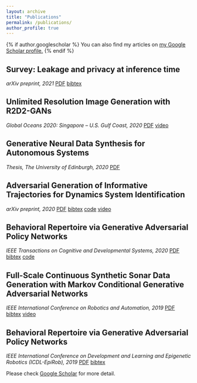 ```yaml
---
layout: archive
title: "Publications"
permalink: /publications/
author_profile: true
---
```


{% if author.googlescholar %}
  You can also find my articles on <u><a href="{{author.googlescholar}}">my Google Scholar profile</a>.</u>
{% endif %}


Survey: Leakage and privacy at inference time
------
_arXiv preprint, 2021_
[PDF](https://arxiv.org/abs/2107.01614)  [bibtex](https://dblp.uni-trier.de/rec/journals/corr/abs-2107-01614.html?view=bibtex)


Unlimited Resolution Image Generation with R2D2-GANs
------
_Global Oceans 2020: Singapore – U.S. Gulf Coast, 2020_
[PDF](https://ieeexplore.ieee.org/abstract/document/9389260) [video](https://youtu.be/fTaZPOXtVXI)


Generative Neural Data Synthesis for Autonomous Systems
------
_Thesis, The University of Edinburgh, 2020_
[PDF](https://ethos.bl.uk/OrderDetails.do?uin=uk.bl.ethos.838454)


Adversarial Generation of Informative Trajectories for Dynamics System Identification
------
_arXiv preprint, 2020_
[PDF](https://ieeexplore.ieee.org/abstract/document/9340801)  [bibtex](https://ieeexplore.ieee.org/abstract/document/9340801)  [code](https://github.com/Instassa/SIDE-GAN-Pytorch) [video](https://youtu.be/N32WzBEAIFM)


Behavioral Repertoire via Generative Adversarial Policy Networks
------
_IEEE Transactions on Cognitive and Developmental Systems, 2020_
[PDF](https://ieeexplore.ieee.org/abstract/document/9138488)  [bibtex](https://ieeexplore.ieee.org/abstract/document/9138488)  [code](https://github.com/Instassa/DREAM-DCGAN-for-Baxter-unconditional-trajectories)


Full-Scale Continuous Synthetic Sonar Data Generation with Markov Conditional Generative Adversarial Networks
------
_IEEE International Conference on Robotics and Automation, 2019_
[PDF](https://ieeexplore.ieee.org/abstract/document/9197353)  [bibtex](https://ieeexplore.ieee.org/abstract/document/9197353) [video](https://youtu.be/tkF4wNfjzBI)


Behavioral Repertoire via Generative Adversarial Policy Networks
------
_IEEE International Conference on Development and Learning and Epigenetic Robotics (ICDL-EpiRob), 2019_
[PDF](https://ieeexplore.ieee.org/document/8850727)  [bibtex](https://ieeexplore.ieee.org/document/8850727)


Please check [Google Scholar](https://scholar.google.com/citations?hl=en&user=dQDRtY0AAAAJ&view_op=list_works&sortby=pubdate) for more detail.
